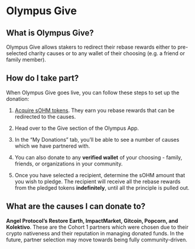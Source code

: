 # Olympus Give

## What is Olympus Give?

Olympus Give allows stakers to redirect their rebase rewards either to pre-selected
charity causes or to any wallet of their choosing (e.g. a friend or family member).

## How do I take part?

When Olympus Give goes live, you can follow these steps to set up the donation:

1. [Acquire sOHM tokens](../using-the-website/staking.md).
They earn you rebase rewards that can be redirected to the causes.

2. Head over to the Give section of the Olympus App.

3. In the “My Donations” tab, you’ll be able to see a number of causes which we
have partnered with.

4. You can also donate to any **verified wallet** of your choosing - family, friends,
or organizations in your community.

5. Once you have selected a recipient, determine the sOHM amount that you wish to
pledge. The recipient will receive all the rebase rewards from the pledged tokens
**indefinitely**, until all the principle is pulled out.

## What are the causes I can donate to?

**Angel Protocol’s Restore Earth, ImpactMarket, Gitcoin, Popcorn, and Kolektivo**.
These are the Cohort 1 partners which were chosen due to their crypto nativeness
and their reputation in managing donated funds. In the future, partner selection
may move towards being fully community-driven.

